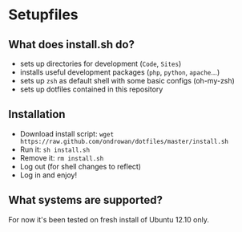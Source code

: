 Setupfiles
==========

What does install.sh do?
------------------------

* sets up directories for development (`Code`, `Sites`)
* installs useful development packages (`php`, `python`, `apache`...)
* sets up `zsh` as default shell with some basic configs (oh-my-zsh)
* sets up dotfiles contained in this repository


Installation
------------

* Download install script: `wget https://raw.github.com/ondrowan/dotfiles/master/install.sh`
* Run it: `sh install.sh`
* Remove it: `rm install.sh`
* Log out (for shell changes to reflect)
* Log in and enjoy!


What systems are supported?
---------------------------

For now it's been tested on fresh install of Ubuntu 12.10 only.
